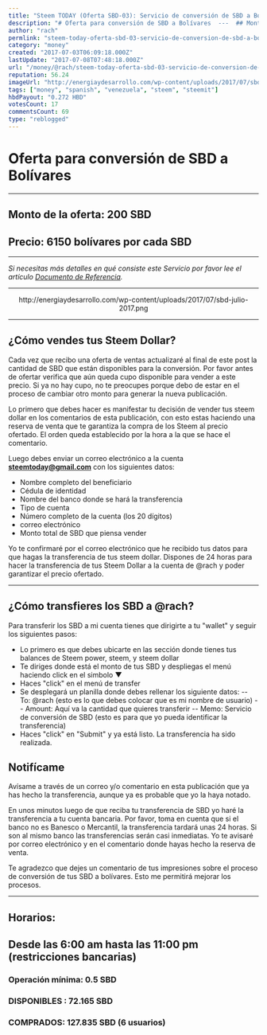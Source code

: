 ```yaml
---
title: "Steem TODAY (Oferta SBD-03): Servicio de conversión de SBD a Bolívares"
description: "# Oferta para conversión de SBD a Bolívares  ---  ## Monto de la oferta: 200 SBD ## Precio: 6150 bolívares por cada SBD ---  *Si necesitas más detalle..."
author: "rach"
permlink: "steem-today-oferta-sbd-03-servicio-de-conversion-de-sbd-a-bolivares"
category: "money"
created: "2017-07-03T06:09:18.000Z"
lastUpdate: "2017-07-08T07:48:18.000Z"
url: "/money/@rach/steem-today-oferta-sbd-03-servicio-de-conversion-de-sbd-a-bolivares"
reputation: 56.24
imageUrl: "http://energiaydesarrollo.com/wp-content/uploads/2017/07/sbd-julio-2017.png"
tags: ["money", "spanish", "venezuela", "steem", "steemit"]
hbdPayout: "0.272 HBD"
votesCount: 17
commentsCount: 69
type: "reblogged"
---
```

# Oferta para conversión de SBD a Bolívares

---

## Monto de la oferta: 200 SBD
## Precio: 6150 bolívares por cada SBD
---

*Si necesitas más detalles en qué consiste este Servicio por favor lee el artículo [Documento de Referencia](https://steemit.com/money/@rach/steem-today-servicio-de-cambio-de-steem-dollar-por-bolivares-documento-de-referencia).*

---

<center>http://energiaydesarrollo.com/wp-content/uploads/2017/07/sbd-julio-2017.png</center>


---
## ¿Cómo vendes tus Steem Dollar?
Cada vez que recibo una oferta de ventas actualizaré al final de este post la cantidad de SBD que están disponibles para la conversión. Por favor antes de ofertar verifica que aún queda cupo disponible para vender a este precio. Si ya no hay cupo, no te preocupes porque debo de estar en el proceso de cambiar otro monto para generar la nueva publicación.

Lo primero que debes hacer es manifestar tu decisión de vender tus steem dollar en los comentarios de esta publicación, con esto estas haciendo una reserva de venta que te garantiza la compra de los Steem al precio ofertado. El orden queda establecido por la hora a la que se hace el comentario.

Luego debes enviar un correo electrónico a la cuenta **steemtoday@gmail.com** con los siguientes datos:

- Nombre completo del beneficiario
- Cédula de identidad
- Nombre del banco donde se hará la transferencia
- Tipo de cuenta
- Número completo de la cuenta (los 20 dígitos)
- correo electrónico
- Monto total de SBD que piensa vender

Yo te confirmaré por el correo electrónico que he recibido tus datos para que hagas la transferencia de tus steem dollar. Dispones de 24 horas para hacer la transferencia de tus Steem Dollar a la cuenta de @rach y poder garantizar el precio ofertado.

---

## ¿Cómo transfieres los SBD a @rach?

Para transferir los SBD a mi cuenta tienes que dirigirte a tu "wallet" y seguir los siguientes pasos:

- Lo primero es que debes ubicarte en las sección donde tienes tus balances de Steem power, steem, y steem dollar
- Te diriges donde está el monto de tus SBD y despliegas el menú haciendo click en el simbolo ▼
- Haces "click" en el menú de transfer
- Se desplegará un planilla donde debes rellenar los siguiente datos:
-- To: @rach (esto es lo que debes colocar que es mi nombre de usuario)
-- Amount: Aquí va la cantidad que quieres transferir
-- Memo: Servicio de conversión de SBD (esto es para que yo pueda identificar la transferencia)
- Haces "click" en "Submit" y ya está listo. La transferencia ha sido realizada.

## Notifícame
Avísame a través de un correo y/o comentario en esta publicación que ya has hecho la transferencia, aunque ya es probable que yo la haya notado.

En unos minutos luego de que reciba tu transferencia de SBD yo haré la transferencia a tu cuenta bancaria. Por favor, toma en cuenta que si el banco no es Banesco o Mercantil, la transferencia tardará unas 24 horas. Si son al mismo banco las transferencias serán casi inmediatas.
Yo te avisaré por correo electrónico y en el comentario donde hayas hecho la reserva de venta.

Te agradezco que dejes un comentario de tus impresiones sobre el proceso de conversión de tus SBD a bolívares. Esto me permitirá mejorar los procesos.

---
## Horarios:
## Desde las 6:00 am hasta las 11:00 pm (restricciones bancarias)

### Operación mínima: 0.5 SBD
### DISPONIBLES : 72.165 SBD
### COMPRADOS: 127.835 SBD (6 usuarios)